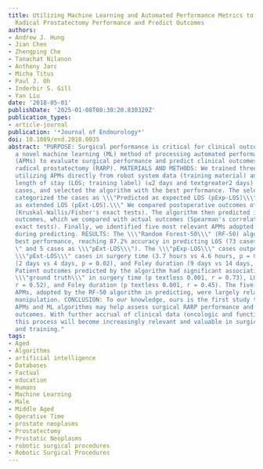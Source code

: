 ```yaml
---
title: Utilizing Machine Learning and Automated Performance Metrics to Evaluate Robot-Assisted
  Radical Prostatectomy Performance and Predict Outcomes
authors:
- Andrew J. Hung
- Jian Chen
- Zhengping Che
- Tanachat Nilanon
- Anthony Jarc
- Micha Titus
- Paul J. Oh
- Inderbir S. Gill
- Yan Liu
date: '2018-05-01'
publishDate: '2025-01-08T08:30:20.830320Z'
publication_types:
- article-journal
publication: '*Journal of Endourology*'
doi: 10.1089/end.2018.0035
abstract: "PURPOSE: Surgical performance is critical for clinical outcomes. We present
  a novel machine learning (ML) method of processing automated performance metrics
  (APMs) to evaluate surgical performance and predict clinical outcomes after robot-assisted
  radical prostatectomy (RARP). MATERIALS AND METHODS: We trained three ML algorithms
  utilizing APMs directly from robot system data (training material) and hospital
  length of stay (LOS; training label) (≤2 days and textgreater2 days) from 78 RARP
  cases, and selected the algorithm with the best performance. The selected algorithm
  categorized the cases as \\\"Predicted as expected LOS (pExp-LOS)\\\" and \\\"Predicted
  as extended LOS (pExt-LOS).\\\" We compared postoperative outcomes of the two groups
  (Kruskal-Wallis/Fisher's exact tests). The algorithm then predicted individual clinical
  outcomes, which we compared with actual outcomes (Spearman's correlation/Fisher's
  exact tests). Finally, we identified five most relevant APMs adopted by the algorithm
  during predicting. RESULTS: The \\\"Random Forest-50\\\" (RF-50) algorithm had the
  best performance, reaching 87.2% accuracy in predicting LOS (73 cases as \\\"pExp-LOS\\\
  \" and 5 cases as \\\"pExt-LOS\\\"). The \\\"pExp-LOS\\\" cases outperformed the
  \\\"pExt-LOS\\\" cases in surgery time (3.7 hours vs 4.6 hours, p = 0.007), LOS
  (2 days vs 4 days, p = 0.02), and Foley duration (9 days vs 14 days, p = 0.02).
  Patient outcomes predicted by the algorithm had significant association with the
  \\\"ground truth\\\" in surgery time (p textless 0.001, r = 0.73), LOS (p = 0.05,
  r = 0.52), and Foley duration (p textless 0.001, r = 0.45). The five most relevant
  APMs, adopted by the RF-50 algorithm in predicting, were largely related to camera
  manipulation. CONCLUSION: To our knowledge, ours is the first study to show that
  APMs and ML algorithms may help assess surgical RARP performance and predict clinical
  outcomes. With further accrual of clinical data (oncologic and functional data),
  this process will become increasingly relevant and valuable in surgical assessment
  and training."
tags:
- Aged
- Algorithms
- artificial intelligence
- Databases
- Factual
- education
- Humans
- Machine Learning
- Male
- Middle Aged
- Operative Time
- prostate neoplasms
- Prostatectomy
- Prostatic Neoplasms
- robotic surgical procedures
- Robotic Surgical Procedures
---
```

